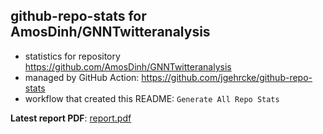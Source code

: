 ## github-repo-stats for AmosDinh/GNNTwitteranalysis

- statistics for repository https://github.com/AmosDinh/GNNTwitteranalysis
- managed by GitHub Action: https://github.com/jgehrcke/github-repo-stats
- workflow that created this README: `Generate All Repo Stats`

**Latest report PDF**: [report.pdf](https://github.com/AmosDinh/repo-stats/raw/github-repo-stats/AmosDinh/GNNTwitteranalysis/latest-report/report.pdf)

